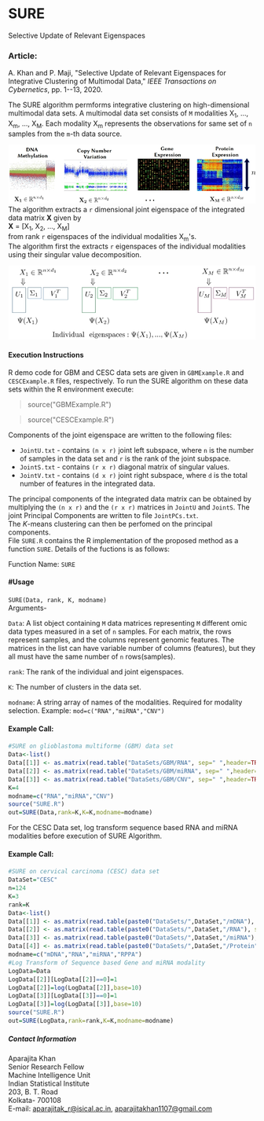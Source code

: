 # SURE
Selective Update of Relevant Eigenspaces

### Article:
A. Khan and P. Maji, "Selective Update of Relevant Eigenspaces for Integrative Clustering of Multimodal Data," *IEEE Transactions on Cybernetics*, pp. 1--13, 2020. 

The SURE algorithm permforms integrative clustering on high-dimensional multimodal data sets. A multimodal data set consists of ``M`` modalities X<sub>1</sub>, ..., X<sub>m</sub>, ..., X<sub>M</sub>. Each modality X<sub>m</sub> represents the observations for same set of ``n`` samples from the ``m``-th data source.

![Multimodal Data](/Images/Multimodal-Data.jpg)
The algorithm extracts a ``r`` dimensional joint eigenspace of the integrated data matrix **X** given by   
**X** = [X<sub>1</sub>, X<sub>2</sub>, ..., X<sub>M</sub>]  
from rank ``r`` eigenspaces of the individual modalities X<sub>m</sub>'s.   
The algorithm first the extracts ``r`` eigenspaces of the individual modalities using their singular value decomposition.

![Individual Eigenspaces](/Images/Individual-Eigenspaces.jpg)

#### Execution Instructions 
R demo code for GBM and CESC data sets are given in `GBMExample.R` and `CESCExample.R` files, respectively. To run the SURE algorithm on these data sets within the R environment execute:
>source("GBMExample.R")   

>source("CESCExample.R")   

Components of the joint eigenspace are written to the following files:
- ``JointU.txt`` - contains ``(n x r)`` joint left subspace, where ``n`` is the number of samples in the data set and ``r`` is  the rank of the joint subspace.
- ``JointS.txt`` - contains ``(r x r)`` diagonal matrix of singular values.
- ``JointV.txt`` - contains ``(d x r)`` joint right subspace, where ``d`` is the total number of features in the integrated data.    

The principal components of the integrated data matrix can be obtained by multiplying the ``(n x r)`` and the ``(r x r)`` matrices in ``JointU`` and ``JointS``. The joint Principal Components are written to file ``JointPCs.txt``.   
The *K*-means clustering can then be perfomed on the principal components.   
File ``SURE.R`` contains the R implementation of the proposed method as a function ``SURE``. Details of the fuctions is as follows:

Function Name: ``SURE``   
#### #Usage
``SURE(Data, rank, K, modname)``    
Arguments-

``Data``:  A list object containing ``M`` data matrices representing ``M`` different omic data types measured in a set of ``n`` samples. For each matrix, the rows represent samples, and the columns represent genomic features. The matrices in the list can have variable number of columns (features), but they all must have the same number of ``n`` rows(samples).

``rank``: The rank of the individual and joint eigenspaces.

``K``: The number of clusters in the data set.

``modname``: A string array of names of the modalities. Required for modality selection. Example: ``mod=c("RNA","miRNA","CNV")``

#### Example Call:   
```r
#SURE on glioblastoma multiforme (GBM) data set
Data<-list()
Data[[1]] <- as.matrix(read.table("DataSets/GBM/RNA", sep=" ",header=TRUE,row.names=1))
Data[[2]] <- as.matrix(read.table("DataSets/GBM/miRNA", sep=" ",header=TRUE,row.names=1))
Data[[3]] <- as.matrix(read.table("DataSets/GBM/CNV", sep=" ",header=TRUE,row.names=1))
K=4
modname=c("RNA","miRNA","CNV")
source("SURE.R")
out=SURE(Data,rank=K,K=K,modname=modname)
```

For the CESC Data set, log transform sequence based RNA and miRNA modalities before execution of SURE Algorithm.   
#### Example Call:   
```r
#SURE on cervical carcinoma (CESC) data set
DataSet="CESC"
n=124
K=3
rank=K
Data<-list()
Data[[1]] <- as.matrix(read.table(paste0("DataSets/",DataSet,"/mDNA"), sep=" ",header=TRUE,row.names=1))
Data[[2]] <- as.matrix(read.table(paste0("DataSets/",DataSet,"/RNA"), sep=" ",header=TRUE,row.names=1))
Data[[3]] <- as.matrix(read.table(paste0("DataSets/",DataSet,"/miRNA"), sep=" ",header=TRUE,row.names=1))
Data[[4]] <- as.matrix(read.table(paste0("DataSets/",DataSet,"/Protein"), sep=" ",header=TRUE,row.names=1))
modname=c("mDNA","RNA","miRNA","RPPA")
#Log Transform of Sequence based Gene and miRNA modality
LogData=Data
LogData[[2]][LogData[[2]]==0]=1
LogData[[2]]=log(LogData[[2]],base=10)
LogData[[3]][LogData[[3]]==0]=1
LogData[[3]]=log(LogData[[3]],base=10)
source("SURE.R")
out=SURE(LogData,rank=rank,K=K,modname=modname)
```

##### Contact Information

Aparajita Khan   
Senior Research Fellow   
Machine Intelligence Unit    
Indian Statistical Institute    
203, B. T. Road    
Kolkata- 700108    
E-mail: aparajitak_r@isical.ac.in,  aparajitakhan1107@gmail.com
